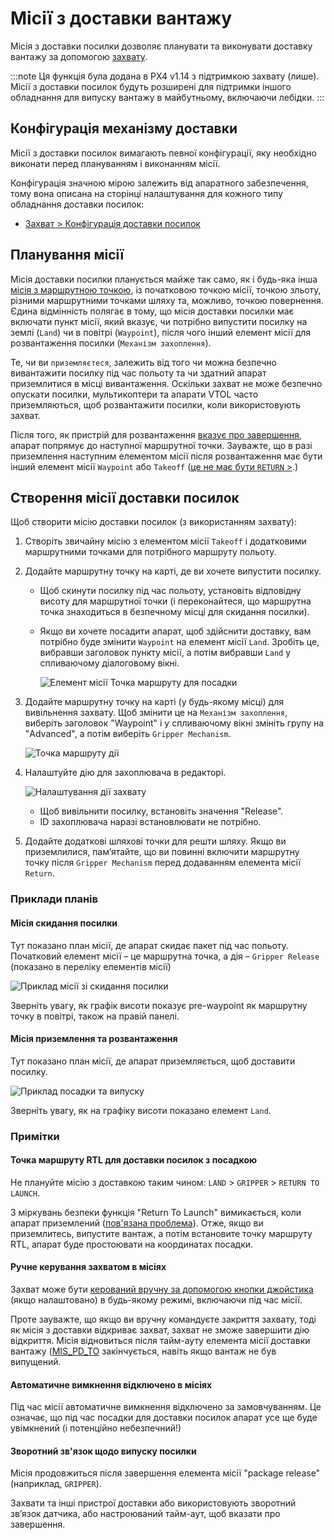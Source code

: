 # Місії з доставки вантажу

Місія з доставки посилки дозволяє планувати та виконувати доставку вантажу за допомогою [захвату](../peripherals/gripper.md).

:::note
Ця функція була додана в PX4 v1.14 з підтримкою захвату (лише). Місії з доставки посилок будуть розширені для підтримки іншого обладнання для випуску вантажу в майбутньому, включаючи лебідки.
:::

## Конфігурація механізму доставки

Місії з доставки посилок вимагають певної конфігурації, яку необхідно виконати перед плануванням і виконанням місії.

Конфігурація значною мірою залежить від апаратного забезпечення, тому вона описана на сторінці налаштування для кожного типу обладнання доставки посилок:

- [Захват > Конфігурація доставки посилок](../peripherals/gripper.md#package-delivery-configuration)

## Планування місії

Місія доставки посилки планується майже так само, як і будь-яка інша [місія з маршрутною точкою](../flying/missions.md), із початковою точкою місії, точкою зльоту, різними маршрутними точками шляху та, можливо, точкою повернення. Єдина відмінність полягає в тому, що місія доставки посилки має включати пункт місії, який вказує, чи потрібно випустити посилку на землі (`Land`) чи в повітрі (`Waypoint`), після чого інший елемент місії для розвантаження посилки (`Механізм захоплення`).

Те, чи ви `приземляєтеся`, залежить від того чи можна безпечно вивантажити посилку під час польоту та чи здатний апарат приземлитися в місці вивантаження. Оскільки захват не може безпечно опускати посилки, мультикоптери та апарати VTOL часто приземляються, щоб розвантажити посилки, коли використовують захват.

Після того, як пристрій для розвантаження [вказує про завершення](#package-release-feedback), апарат попрямує до наступної маршрутної точки. Зауважте, що в разі приземлення наступним елементом місії після розвантаження має бути інший елемент місії `Waypoint` або `Takeoff` ([це не має бути `RETURN` >](#rtl-waypoint-for-package-delivery-with-landing).)

## Створення місії доставки посилок

Щоб створити місію доставки посилок (з використанням захвату):

1. Створіть звичайну місію з елементом місії `Takeoff` і додатковими маршрутними точками для потрібного маршруту польоту.
1. Додайте маршрутну точку на карті, де ви хочете випустити посилку.

   - Щоб скинути посилку під час польоту, установіть відповідну висоту для маршрутної точки (і переконайтеся, що маршрутна точка знаходиться в безпечному місці для скидання посилки).

   - Якщо ви хочете посадити апарат, щоб здійснити доставку, вам потрібно буде змінити `Waypoint` на елемент місії `Land`. Зробіть це, вибравши заголовок пункту місії, а потім вибравши `Land` у спливаючому діалоговому вікні.

     ![Елемент місії Точка маршруту для посадки](../../assets/flying/package_delivery_land_waypoint.png)

1. Додайте маршрутну точку на карті (у будь-якому місці) для вивільнення захвату. Щоб змінити це на `Механізм захоплення`, виберіть заголовок "Waypoint" і у спливаючому вікні змініть групу на "Advanced", а потім виберіть `Gripper Mechanism`.

   ![Точка маршруту дії](../../assets/flying/qgc_mission_gripper_mechanism_item_example.png)

1. Налаштуйте дію для захоплювача в редакторі.

   ![Налаштування дії захвату](../../assets/flying/qgc_mission_plan_gripper_action_setting.png)

   - Щоб вивільнити посилку, встановіть значення "Release".
   - ID захоплювача наразі встановлювати не потрібно.

1. Додайте додаткові шляхові точки для решти шляху. Якщо ви приземлилися, пам’ятайте, що ви повинні включити маршрутну точку після `Gripper Mechanism` перед додаванням елемента місії `Return`.

### Приклади планів

#### Місія скидання посилки

Тут показано план місії, де апарат скидає пакет під час польоту. Початковий елемент місії – це маршрутна точка, а дія – `Gripper Release` (показано в переліку елементів місії)

![Приклад місії зі скидання посилки](../../assets/flying/package_drop_mission_example.png)

Зверніть увагу, як графік висоти показує pre-waypoint як маршрутну точку в повітрі, також на правій панелі.

#### Місія приземлення та розвантаження

Тут показано план місії, де апарат приземляється, щоб доставити посилку.

![Приклад посадки та випуску](../../assets/flying/land_and_release_package_delivery_mission_example.png)

Зверніть увагу, як на графіку висоти показано елемент `Land`.

### Примітки

#### Точка маршруту RTL для доставки посилок з посадкою

Не плануйте місію з доставкою таким чином: `LAND` > `GRIPPER` > `RETURN TO LAUNCH`.

З міркувань безпеки функція "Return To Launch" вимикається, коли апарат приземлений ([пов'язана проблема](https://github.com/PX4/PX4-Autopilot/pull/20044)). Отже, якщо ви приземлитесь, випустите вантаж, а потім встановите точку маршруту RTL, апарат буде простоювати на координатах посадки.

#### Ручне керування захватом в місіях

Захват може бути [керований вручну за допомогою кнопки джойстика](../peripherals/gripper.md#qgc-joystick-configuration) (якщо налаштовано) в будь-якому режимі, включаючи під час місії.

Проте зауважте, що якщо ви вручну командуєте закриття захвату, тоді як місія з доставки відкриває захват, захват не зможе завершити дію відкриття. Місія відновиться після тайм-ауту елемента місії доставки вантажу ([MIS_PD_TO](../advanced_config/parameter_reference.md#MIS_PD_TO) закінчується, навіть якщо вантаж не був випущений.

#### Автоматичне вимкнення відключено в місіях

Під час місії автоматичне вимкнення відключено за замовчуванням. Це означає, що під час посадки для доставки посилок апарат усе ще буде увімкнений (і потенційно небезпечний!)

#### Зворотний зв'язок щодо випуску посилки

Місія продовжиться після завершення елемента місії "package release" (наприклад, `GRIPPER`).

Захвати та інші пристрої доставки або використовують зворотний зв’язок датчика, або настроюваний тайм-аут, щоб вказати про завершення.
